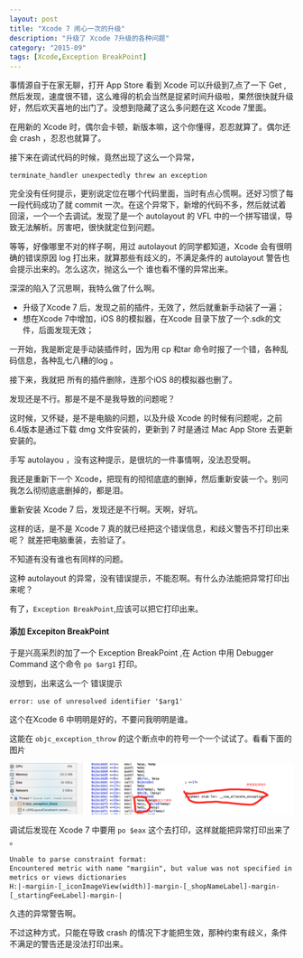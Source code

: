 ```yaml
---
layout: post
title: "Xcode 7 闹心一次的升级"
description: "升级了 Xcode 7升级的各种问题"
category: "2015-09"
tags: [Xcode,Exception BreakPoint]
---
```



事情源自于在家无聊，打开 App Store 看到 Xcode 可以升级到7,点了一下 Get ,然后发现，速度很不错，这么难得的机会当然是捉紧时间升级啦，果然很快就升级好，然后欢天喜地的出门了。没想到隐藏了这么多问题在这 Xcode 7里面。

在用新的 Xcode 时，偶尔会卡顿，新版本嘛，这个你懂得，忍忍就算了。偶尔还会 crash ，忍忍也就算了。

接下来在调试代码的时候，竟然出现了这么一个异常，

	terminate_handler unexpectedly threw an exception

完全没有任何提示，更别说定位在哪个代码里面，当时有点心慌啊。还好习惯了每一段代码成功了就 commit 一次。在这个异常下，新增的代码不多，然后就试着回滚，一个一个去调试。发现了是一个 autolayout 的 VFL 中的一个拼写错误，导致无法解析。厉害吧，很快就定位到问题。

等等，好像哪里不对的样子啊，用过 autolayout 的同学都知道，Xcode 会有很明确的错误原因 log 打出来，就算那些有歧义的，不满足条件的 autolayout 警告也会提示出来的。怎么这次，抛这么一个 谁也看不懂的异常出来。

深深的陷入了沉思啊，我特么做了什么啊。

* 升级了Xcode 7 后，发现之前的插件，无效了，然后就重新手动装了一遍；
* 想在Xcode 7中增加，iOS 8的模拟器，在Xcode 目录下放了一个.sdk的文件，后面发现无效；

一开始，我是断定是手动装插件时，因为用 cp 和tar 命令时报了一个错，各种乱码信息，各种乱七八糟的log 。

接下来，我就把 所有的插件删除，连那个iOS 8的模拟器也删了。

发现还是不行。那是不是不是我导致的问题呢？

这时候，又怀疑，是不是电脑的问题，以及升级 Xcode 的时候有问题呢，之前 6.4版本是通过下载 dmg 文件安装的，更新到 7 时是通过 Mac App Store 去更新安装的。

手写 autolayou ，没有这种提示，是很坑的一件事情啊，没法忍受啊。

我还是重新下一个 Xcode，把现有的彻彻底底的删掉，然后重新安装一个。别问我怎么彻彻底底删掉的，都是泪。

重新安装 Xcode 7 后，发现还是不行啊。天啊，好坑。

这样的话，是不是 Xcode 7 真的就已经把这个错误信息，和歧义警告不打印出来呢？ 就差把电脑重装，去验证了。

不知道有没有谁也有同样的问题。

这种 autolayout 的异常，没有错误提示，不能忍啊。有什么办法能把异常打印出来呢？

有了，`Exception BreakPoint`,应该可以把它打印出来。

#### 添加 Excepiton BreakPoint 

于是兴高采烈的加了一个 Exception BreakPoint ,在 Action 中用 Debugger Command 这个命令 `po $arg1` 打印。

没想到，出来这么一个 错误提示 

	error: use of unresolved identifier '$arg1'

这个在Xcode 6 中明明是好的，不要问我明明是谁。

这能在 `objc_exception_throw` 的这个断点中的符号一个一个试试了。看看下面的图片

![](/assets/2015-09-23-xcode-7.png)

调试后发现在 Xcode 7 中要用 `po $eax` 这个去打印，这样就能把异常打印出来了 。

	Unable to parse constraint format: 
    Encountered metric with name "margiin", but value was not specified in metrics or views dictionaries 
    H:|-margiin-[_iconImageView(width)]-margin-[_shopNameLabel]-margin-[_startingFeeLabel]-margin-| 

久违的异常警告啊。


不过这种方式，只能在导致 crash 的情况下才能把生效，那种约束有歧义，条件不满足的警告还是没法打印出来。




























